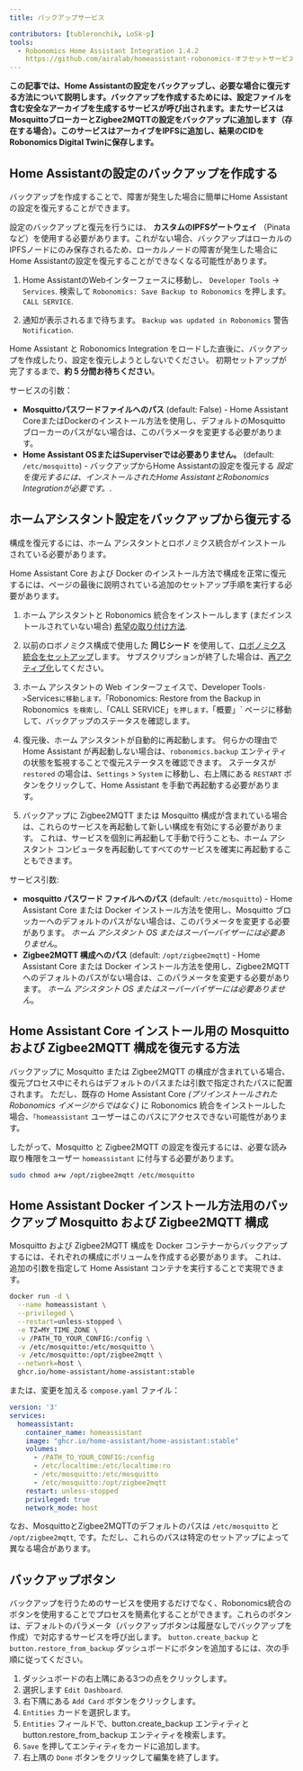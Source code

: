 ```yaml
---
title: バックアップサービス

contributors: [tubleronchik, LoSk-p]
tools:
  - Robonomics Home Assistant Integration 1.4.2
    https://github.com/airalab/homeassistant-robonomics-オフセットサービスtegration
---
```


**この記事では、Home Assistantの設定をバックアップし、必要な場合に復元する方法について説明します。バックアップを作成するためには、設定ファイルを含む安全なアーカイブを生成するサービスが呼び出されます。またサービスはMosquittoブローカーとZigbee2MQTTの設定をバックアップに追加します（存在する場合）。このサービスはアーカイブをIPFSに追加し、結果のCIDをRobonomics Digital Twinに保存します。**
## Home Assistantの設定のバックアップを作成する

バックアップを作成することで、障害が発生した場合に簡単にHome Assistantの設定を復元することができます。

<robo-wiki-video autoplay loop controls :videos="[{src: 'QmZN5LfWR4XwAiZ3jEcw7xbCnT81NsF5XE3XFaNhMm5ba1', type:'mp4'}]" />

<robo-wiki-note type="warning" title="警告">

設定のバックアップと復元を行うには、 **カスタムのIPFSゲートウェイ** （Pinataなど）を使用する必要があります。これがない場合、バックアップはローカルのIPFSノードにのみ保存されるため、ローカルノードの障害が発生した場合にHome Assistantの設定を復元することができなくなる可能性があります。

</robo-wiki-note>

1. Home AssistantのWebインターフェースに移動し、 `Developer Tools` -> `Services`. 検索して `Robonomics: Save Backup to Robonomics` を押します。 `CALL SERVICE`.

2. 通知が表示されるまで待ちます。 `Backup was updated in Robonomics` 警告 `Notification`.

<robo-wiki-note type="warning" title="警告">

Home Assistant と Robonomics Integration をロードした直後に、バックアップを作成したり、設定を復元しようとしないでください。 初期セットアップが完了するまで、**約 5 分間お待ちください**。

</robo-wiki-note>

サービスの引数：
- **Mosquittoパスワードファイルへのパス**  (default: False) - Home Assistant CoreまたはDockerのインストール方法を使用し、デフォルトのMosquittoブローカーのパスがない場合は、このパラメータを変更する必要があります。
- **Home Assistant OSまたはSuperviserでは必要ありません。** (default: `/etc/mosquitto`) - バックアップからHome Assistantの設定を復元する *設定を復元するには、インストールされたHome AssistantとRobonomics Integrationが必要です。*.

## ホームアシスタント設定をバックアップから復元する

構成を復元するには、ホーム アシスタントとロボノミクス統合がインストールされている必要があります。 

<robo-wiki-video autoplay loop controls :videos="[{src: 'QmNcJpHWWuZzwNCQryTw5kcki49oNTjEb8xvnfffSYfRVa', type:'mp4'}]" />

<robo-wiki-note type="warning" title="警告">

Home Assistant Core および Docker のインストール方法で構成を正常に復元するには、ページの最後に説明されている追加のセットアップ手順を実行する必要があります。

</robo-wiki-note>

1. ホーム アシスタントと Robonomics 統合をインストールします (まだインストールされていない場合) [希望の取り付け方法](https://wiki.robonomics.network/docs/robonomics-smart-home-overview/#start-here-your-smart-home).

2.  以前のロボノミクス構成で使用した **同じシード** を使用して、[ロボノミクス統合をセットアップ](https://wiki.robonomics.network/docs/robonomics-hass-integration)します。 サブスクリプションが終了した場合は、[再アクティブ化](https://wiki.robonomics.network/docs/sub-activate)してください。

3. ホーム アシスタントの Web インターフェイスで、Developer Tools` -> `Services` に移動します。 `「Robonomics: Restore from the Backup in Robonomics` を検索し、`「CALL SERVICE」` を押します。 `「概要」` ページに移動して、バックアップのステータスを確認します。

4. 復元後、ホーム アシスタントが自動的に再起動します。 何らかの理由で Home Assistant が再起動しない場合は、`robonomics.backup` エンティティの状態を監視することで復元ステータスを確認できます。 ステータスが `restored` の場合は、`Settings` > `System` に移動し、右上隅にある `RESTART` ボタンをクリックして、Home Assistant を手動で再起動する必要があります。

5. バックアップに Zigbee2MQTT または Mosquitto 構成が含まれている場合は、これらのサービスを再起動して新しい構成を有効にする必要があります。 これは、サービスを個別に再起動して手動で行うことも、ホーム アシスタント コンピュータを再起動してすべてのサービスを確実に再起動することもできます。

サービス引数:
- **mosquitto パスワード ファイルへのパス** (default: `/etc/mosquitto`) - Home Assistant Core または Docker インストール方法を使用し、Mosquitto ブロッカーへのデフォルトのパスがない場合は、このパラメータを変更する必要があります。 *ホーム アシスタント OS またはスーパーバイザーには必要ありません*。
- **Zigbee2MQTT 構成へのパス**  (default: `/opt/zigbee2mqtt`) - Home Assistant Core または Docker インストール方法を使用し、Zigbee2MQTT へのデフォルトのパスがない場合は、このパラメータを変更する必要があります。 *ホーム アシスタント OS またはスーパーバイザーには必要ありません*。

## Home Assistant Core インストール用の Mosquitto および Zigbee2MQTT 構成を復元する方法

バックアップに Mosquitto または Zigbee2MQTT の構成が含まれている場合、復元プロセス中にそれらはデフォルトのパスまたは引数で指定されたパスに配置されます。 ただし、既存の Home Assistant Core *(プリインストールされた Robonomics イメージからではなく)* に Robonomics 統合をインストールした場合、`「homeassistant` ユーザーはこのパスにアクセスできない可能性があります。

したがって、Mosquitto と Zigbee2MQTT の設定を復元するには、必要な読み取り権限をユーザー `homeassistant` に付与する必要があります。
```bash
sudo chmod a+w /opt/zigbee2mqtt /etc/mosquitto
```

## Home Assistant Docker インストール方法用のバックアップ Mosquitto および Zigbee2MQTT 構成

Mosquitto および Zigbee2MQTT 構成を Docker コンテナーからバックアップするには、それぞれの構成にボリュームを作成する必要があります。 これは、追加の引数を指定して Home Assistant コンテナを実行することで実現できます。

```bash
docker run -d \
  --name homeassistant \
  --privileged \
  --restart=unless-stopped \
  -e TZ=MY_TIME_ZONE \
  -v /PATH_TO_YOUR_CONFIG:/config \
  -v /etc/mosquitto:/etc/mosquitto \
  -v /etc/mosquitto:/opt/zigbee2mqtt \
  --network=host \
  ghcr.io/home-assistant/home-assistant:stable
```

または、変更を加える `compose.yaml` ファイル：

```yaml
version: '3'
services:
  homeassistant:
    container_name: homeassistant
    image: "ghcr.io/home-assistant/home-assistant:stable"
    volumes:
      - /PATH_TO_YOUR_CONFIG:/config
      - /etc/localtime:/etc/localtime:ro
      - /etc/mosquitto:/etc/mosquitto
      - /etc/mosquitto:/opt/zigbee2mqtt
    restart: unless-stopped
    privileged: true
    network_mode: host
```
<robo-wiki-note type="note" title="Note">

なお、MosquittoとZigbee2MQTTのデフォルトのパスは `/etc/mosquitto` と `/opt/zigbee2mqtt`, です。ただし、これらのパスは特定のセットアップによって異なる場合があります。

</robo-wiki-note>

## バックアップボタン

バックアップを行うためのサービスを使用するだけでなく、Robonomics統合のボタンを使用することでプロセスを簡素化することができます。これらのボタンは、デフォルトのパラメータ（バックアップボタンは履歴なしでバックアップを作成）で対応するサービスを呼び出します。 `button.create_backup` と `button.restore_from_backup` ダッシュボードにボタンを追加するには、次の手順に従ってください。

<robo-wiki-video autoplay loop controls :videos="[{src: 'Qmc1fexYaJMsK6ch6JhjL6aqnAwqYNAzo5nEwYgDpnp4gj', type:'mp4'}]" />

1. ダッシュボードの右上隅にある3つの点をクリックします。
2. 選択します `Edit Dashboard`.
3. 右下隅にある `Add Card` ボタンをクリックします。
4. `Entities` カードを選択します。
5. `Entities` フィールドで、button.create_backup エンティティと button.restore_from_backup エンティティを検索します。
6. `Save` を押してエンティティをカードに追加します。
7. 右上隅の `Done` ボタンをクリックして編集を終了します。
